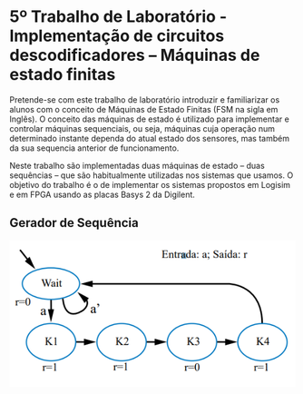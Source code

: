 # 5º Trabalho de Laboratório - Implementação de circuitos descodificadores – Máquinas de estado finitas

Pretende-se com este trabalho de laboratório introduzir e familiarizar os alunos com o conceito
de Máquinas de Estado Finitas (FSM na sigla em Inglês). O conceito das máquinas de estado é
utilizado para implementar e controlar máquinas sequenciais, ou seja, máquinas cuja operação
num determinado instante dependa do atual estado dos sensores, mas também da sua sequencia
anterior de funcionamento.

Neste trabalho são implementadas duas máquinas de estado – duas sequências – que são
habitualmente utilizadas nos sistemas que usamos. O objetivo do trabalho é o de implementar os
sistemas propostos em Logisim e em FPGA usando as placas Basys 2 da Digilent. 

## Gerador de Sequência
![gerador de sequencia](/ficha5/gerador.PNG)
